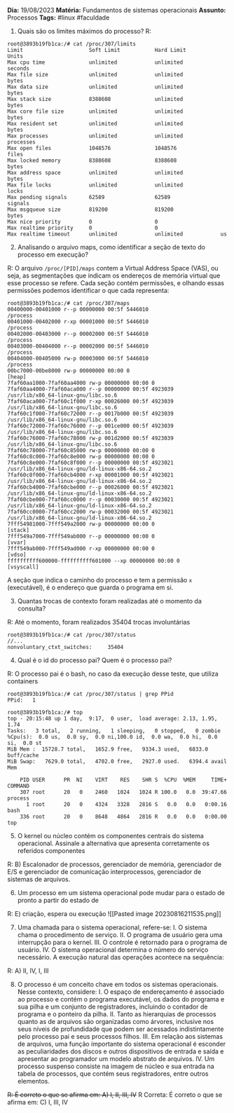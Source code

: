 **Dia:** 19/08/2023 
**Matéria:**  Fundamentos de sistemas operacionais
**Assunto:**  Processos
**Tags:** #linux #faculdade 

1. Quais são os limites máximos do processo?
R:
```shell
root@3893b19fb1ca:/# cat /proc/307/limits
Limit                     Soft Limit           Hard Limit           Units
Max cpu time              unlimited            unlimited            seconds
Max file size             unlimited            unlimited            bytes
Max data size             unlimited            unlimited            bytes
Max stack size            8388608              unlimited            bytes
Max core file size        unlimited            unlimited            bytes
Max resident set          unlimited            unlimited            bytes
Max processes             unlimited            unlimited            processes
Max open files            1048576              1048576              files
Max locked memory         8388608              8388608              bytes
Max address space         unlimited            unlimited            bytes
Max file locks            unlimited            unlimited            locks
Max pending signals       62589                62589                signals
Max msgqueue size         819200               819200               bytes
Max nice priority         0                    0
Max realtime priority     0                    0
Max realtime timeout      unlimited            unlimited            us
```

2. Analisando o arquivo maps, como identificar a seção de texto do processo em execução?

R: O arquivo `/proc/[PID]/maps` contem a Virtual Address Space (VAS), ou seja, as segmentações que indicam os endereços de memória virtual que esse processo se refere. Cada seção contém permissões, e olhando essas permissões podemos identificar o que cada representa:
```shell
root@3893b19fb1ca:/# cat /proc/307/maps
00400000-00401000 r--p 00000000 00:5f 5446010                            /process
00401000-00402000 r-xp 00001000 00:5f 5446010                            /process
00402000-00403000 r--p 00002000 00:5f 5446010                            /process
00403000-00404000 r--p 00002000 00:5f 5446010                            /process
00404000-00405000 rw-p 00003000 00:5f 5446010                            /process
00bc7000-00be8000 rw-p 00000000 00:00 0                                  [heap]
7faf60aa1000-7faf60aa4000 rw-p 00000000 00:00 0
7faf60aa4000-7faf60aca000 r--p 00000000 00:5f 4923039                    /usr/lib/x86_64-linux-gnu/libc.so.6
7faf60aca000-7faf60c1f000 r-xp 00026000 00:5f 4923039                    /usr/lib/x86_64-linux-gnu/libc.so.6
7faf60c1f000-7faf60c72000 r--p 0017b000 00:5f 4923039                    /usr/lib/x86_64-linux-gnu/libc.so.6
7faf60c72000-7faf60c76000 r--p 001ce000 00:5f 4923039                    /usr/lib/x86_64-linux-gnu/libc.so.6
7faf60c76000-7faf60c78000 rw-p 001d2000 00:5f 4923039                    /usr/lib/x86_64-linux-gnu/libc.so.6
7faf60c78000-7faf60c85000 rw-p 00000000 00:00 0
7faf60c8c000-7faf60c8e000 rw-p 00000000 00:00 0
7faf60c8e000-7faf60c8f000 r--p 00000000 00:5f 4923021                    /usr/lib/x86_64-linux-gnu/ld-linux-x86-64.so.2
7faf60c8f000-7faf60cb4000 r-xp 00001000 00:5f 4923021                    /usr/lib/x86_64-linux-gnu/ld-linux-x86-64.so.2
7faf60cb4000-7faf60cbe000 r--p 00026000 00:5f 4923021                    /usr/lib/x86_64-linux-gnu/ld-linux-x86-64.so.2
7faf60cbe000-7faf60cc0000 r--p 00030000 00:5f 4923021                    /usr/lib/x86_64-linux-gnu/ld-linux-x86-64.so.2
7faf60cc0000-7faf60cc2000 rw-p 00032000 00:5f 4923021                    /usr/lib/x86_64-linux-gnu/ld-linux-x86-64.so.2
7fff54981000-7fff549a2000 rw-p 00000000 00:00 0                          [stack]
7fff549a7000-7fff549ab000 r--p 00000000 00:00 0                          [vvar]
7fff549ab000-7fff549ad000 r-xp 00000000 00:00 0                          [vdso]
ffffffffff600000-ffffffffff601000 --xp 00000000 00:00 0                  [vsyscall]
```

A seção que indica o caminho do processo e tem a permissão `x` (executável), é o endereço que guarda o programa em si.

3. Quantas trocas de contexto foram realizadas até o momento da consulta?

R: Até o momento, foram realizados 35404 trocas involuntárias

```shell
root@3893b19fb1ca:/# cat /proc/307/status
//...
nonvoluntary_ctxt_switches:     35404
```

4. Qual é o id do processo pai? Quem é o processo pai?

R: O processo pai é o bash, no caso da execução desse teste, que utiliza containers

```shell
root@3893b19fb1ca:/# cat /proc/307/status | grep PPid
PPid:   1
```

```shell
root@3893b19fb1ca:/# top
top - 20:15:48 up 1 day,  9:17,  0 user,  load average: 2.13, 1.95, 1.74
Tasks:   3 total,   2 running,   1 sleeping,   0 stopped,   0 zombie
%Cpu(s):  0.0 us,  0.0 sy,  0.0 ni,100.0 id,  0.0 wa,  0.0 hi,  0.0 si,  0.0 st
MiB Mem :  15728.7 total,   1652.9 free,   9334.3 used,   6833.0 buff/cache
MiB Swap:   7629.0 total,   4702.0 free,   2927.0 used.   6394.4 avail Mem

    PID USER      PR  NI    VIRT    RES    SHR S  %CPU  %MEM     TIME+ COMMAND
    307 root      20   0    2460   1024   1024 R 100.0   0.0  39:47.66 process
      1 root      20   0    4324   3328   2816 S   0.0   0.0   0:00.16 bash
    336 root      20   0    8648   4864   2816 R   0.0   0.0   0:00.00 top
```

5.  O kernel ou núcleo contém os componentes centrais do sistema operacional. Assinale a alternativa que apresenta corretamente os referidos componentes

R: B)  Escalonador de processos, gerenciador de memória, gerenciador de E/S e gerenciador de comunicação interprocessos, gerenciador de sistemas de arquivos.

6. Um processo em um sistema operacional pode mudar para o estado de pronto a partir do estado de

R: E) criação, espera ou execução
![[Pasted image 20230816211535.png]]

7. Uma chamada para o sistema operacional, refere-se:
I. O sistema chama o procedimento de serviço.
II. O programa de usuário gera uma interrupção para o kernel.
III. O controle é retornado para o programa de usuário.
IV. O sistema operacional determina o número do serviço necessário.
A execução natural das operações acontece na sequência:

R: A) II, IV, I, III

8. O processo é um conceito chave em todos os sistemas operacionais. Nesse contexto, considere:
I. O espaço de endereçamento é associado ao processo e contém o programa executável, os dados do programa e sua pilha e um conjunto de registradores, incluindo o contador de programa e o ponteiro da pilha.
II. Tanto as hierarquias de processos quanto as de arquivos são organizadas como árvores, inclusive nos seus níveis de profundidade que podem ser acessados indistintamente pelo processo pai e seus processos filhos.
III. Em relação aos sistemas de arquivos, uma função importante do sistema
operacional é esconder as peculiaridades dos discos e outros dispositivos de entrada e saída e apresentar ao programador um modelo abstrato de arquivos.
IV. Um processo suspenso consiste na imagem de núcleo e sua entrada na tabela de processos, que contém seus registradores, entre outros elementos. 

~~R: É correto o que se afirma em: A) I, II, III, IV~~
R Correta: É correto o que se afirma em: C) I, III, IV

